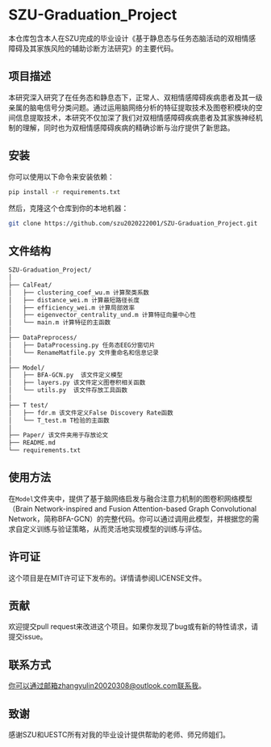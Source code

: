# SZU-Graduation_Project
本仓库包含本人在SZU完成的毕业设计《基于静息态与任务态脑活动的双相情感障碍及其家族风险的辅助诊断方法研究》的主要代码。

## 项目描述

本研究深入研究了在任务态和静息态下，正常人、双相情感障碍疾病患者及其一级亲属的脑电信号分类问题。通过运用脑网络分析的特征提取技术及图卷积模块的空间信息提取技术，本研究不仅加深了我们对双相情感障碍疾病患者及其家族神经机制的理解，同时也为双相情感障碍疾病的精确诊断与治疗提供了新思路。

## 安装

你可以使用以下命令来安装依赖：

```bash
pip install -r requirements.txt
```

然后，克隆这个仓库到你的本地机器：

```bash
git clone https://github.com/szu2020222001/SZU-Graduation_Project.git
```

## 文件结构

``` markdown
SZU-Graduation_Project/
│
├── CalFeat/
│   ├── clustering_coef_wu.m 计算聚类系数
│   ├── distance_wei.m 计算最短路径长度
│   ├── efficiency_wei.m 计算局部效率
│   ├── eigenvector_centrality_und.m 计算特征向量中心性
│   └── main.m 计算特征的主函数
│
├── DataPreprocess/
│   ├── DataProcessing.py 任务态EEG分窗切片
│   └── RenameMatfile.py 文件重命名和信息记录
│
├── Model/
│   ├── BFA-GCN.py  该文件定义模型
│   ├── layers.py 该文件定义图卷积相关函数
│   └── utils.py  该文件存放工具函数
│
├── T test/
│   ├── fdr.m 该文件定义False Discovery Rate函数 
│   └── T_test.m T检验的主函数
│
├── Paper/ 该文件夹用于存放论文
├── README.md
└── requirements.txt
```

## 使用方法

在`Model`文件夹中，提供了基于脑网络启发与融合注意力机制的图卷积网络模型（Brain Network-inspired and Fusion Attention-based Graph Convolutional Network，简称BFA-GCN）的完整代码。你可以通过调用此模型，并根据您的需求自定义训练与验证策略，从而灵活地实现模型的训练与评估。

## 许可证

这个项目是在MIT许可证下发布的。详情请参阅LICENSE文件。

## 贡献

欢迎提交pull request来改进这个项目。如果你发现了bug或有新的特性请求，请提交issue。

## 联系方式

你可以通过邮箱zhangyulin20020308@outlook.com联系我。

## 致谢

感谢SZU和UESTC所有对我的毕业设计提供帮助的老师、师兄师姐们。
